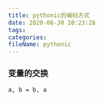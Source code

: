 ```yaml
---
title: pythonic的编码方式
date: 2020-06-30 10:23:28
tags:
categories:
fileName: pythonic
---
```


### 变量的交换

```
a, b = b, a
```

### 